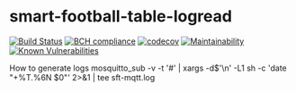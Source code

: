 # smart-football-table-logread

[![Build Status](https://travis-ci.org/smart-football-table/smart-football-table-logread.svg?branch=master)](https://travis-ci.org/smart-football-table/smart-football-table-logread)
[![BCH compliance](https://bettercodehub.com/edge/badge/smart-football-table/smart-football-table-logread?branch=master)](https://bettercodehub.com/)
[![codecov](https://codecov.io/gh/smart-football-table/smart-football-table-logread/branch/master/graph/badge.svg)](https://codecov.io/gh/smart-football-table/smart-football-table-logread)
[![Maintainability](https://api.codeclimate.com/v1/badges/c59e78943b41b5f3329a/maintainability)](https://codeclimate.com/github/smart-football-table/smart-football-table-logread/maintainability)
[![Known Vulnerabilities](https://snyk.io/test/github/smart-football-table/smart-football-table-logread/badge.svg?targetFile=pom.xml)](https://snyk.io/test/github/smart-football-table/smart-football-table-logread?targetFile=pom.xml)

How to generate logs
mosquitto_sub -v -t '#' | xargs -d$'\n' -L1 sh -c 'date "+%T.%6N $0"' 2>&1 | tee sft-mqtt.log
